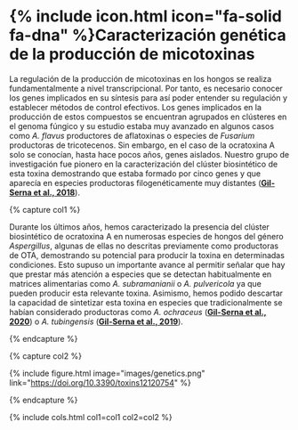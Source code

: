---
---

# {% include icon.html icon="fa-solid fa-dna" %}Caracterización genética de la producción de micotoxinas

La regulación de la producción de micotoxinas en los hongos se realiza fundamentalmente a nivel transcripcional. Por tanto, es necesario conocer los genes implicados en su síntesis para así poder entender su regulación y establecer métodos de control efectivos. Los genes implicados en la producción de estos compuestos se encuentran agrupados en clústeres en el genoma fúngico y su estudio estaba muy avanzado en algunos casos como _A. flavus_ productores de aflatoxinas o especies de _Fusarium_ productoras de tricotecenos. Sin embargo, en el caso de la ocratoxina A solo se conocían, hasta hace pocos años, genes aislados. Nuestro grupo de investigación fue pionero en la caracterización del clúster biosintético de esta toxina demostrando que estaba formado por cinco genes y que aparecía en especies productoras filogenéticamente muy distantes ([**Gil-Serna et al., 2018**](https://doi.org/10.1016/j.ijfoodmicro.2017.12.028)).

{% capture col1 %}

Durante los últimos años, hemos caracterizado la presencia del clúster biosintético de ocratoxina A en numerosas especies de hongos del género _Aspergillus_, algunas de ellas no descritas previamente como productoras de OTA, demostrando su potencial para producir la toxina en determinadas condiciones. Esto supuso un importante avance al permitir señalar que hay que prestar más atención a especies que se detectan habitualmente en matrices alimentarias como _A. subramanianii_ o _A. pulvericola_ ya que pueden producir esta relevante toxina. Asimismo, hemos podido descartar la capacidad de sintetizar esta toxina en especies que tradicionalmente se habían considerado productoras como _A. ochraceus_ ([**Gil-Serna et al., 2020**](https://doi.org/10.3390/toxins12120754)) o _A. tubingensis_ ([**Gil-Serna et al., 2019**](https://doi.org/10.1016/j.fm.2019.02.013)).

{% endcapture %}

{% capture col2 %}

{%
  include figure.html
  image="images/genetics.png"
  link="https://doi.org/10.3390/toxins12120754"
%}

{% endcapture %}

{% include cols.html col1=col1 col2=col2 %}